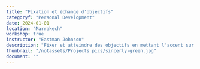 ```yaml
---
title: "Fixation et échange d'objectifs"
categoryf: "Personal Development"
date: 2024-01-01
location: "Marrakech"
workshop: true
instructor: "Eastman Johnson"
description: "Fixer et atteindre des objectifs en mettant l'accent sur l'échange de compétences."
thumbnail: "/notassets/Projects pics/sincerly-green.jpg"
document: ""
---
```

